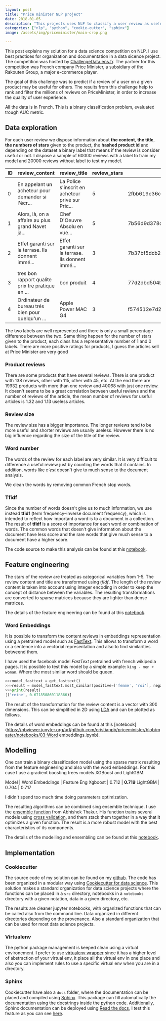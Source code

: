 ```yaml
---
layout: post
title: "Price minister NLP project"
date: 2018-01-05
description: "This projects uses NLP to classify a user review as useful or not useful. Best practices for a data science project such as document structure, documentation and virtual environment are used"
categories: ["nlp", "python", "cookie-cutter", "sphinx"]
image: /assets/img/priceminister/main-crop.png

---
```


This post explains my solution for a data science competition on NLP. I use best practices for organization and documentation in a data sicence project. The competition was hosted by 
[ChallengeData.ens.fr](https://challengedata.ens.fr/en/challenge/26/prediction_of_products_reviews_interests.html).
The partner for this competition was French company Price Minister, a 
subsidiary of the Rakouten Group, a major e-commerce player.

The goal of this challenge was to predict if a review of a user on a given 
product may be useful for others. The results from this challenge help to rank 
and filter the millions of reviews on PriceMinister, in order to increase the 
quality of user experience.

All the data is in French.  This is a binary classification problem, evaluated 
trough AUC metric. 

## Data exploration

For each user review we dispose information about **the content**, **the title**, **the numbers of stars** given to the product, the **hashed product id** and depending on the dataset a binary label that means if the review is consider useful or not. I dispose a sample of 60000 reviews with a label to train my model and 20000 reviews without label to test my model. 

ID| 	review_content |	review_title 	|review_stars 	|product 	|Target
---|---|---|---|---|---
0 	|En appelant un acheteur pour demander si l'écr... 	|La Police s'inscrit en acheteur privé sur Pric... 	|5 	|2fbb619e36cda771aa2c47ce50d5... 	|0
1 	|Alors, là, on a affaire au plus grand Navet ja... 	|Chef D'Oeuvre Absolu en vue... 	|5 	|7b56d9d378d9e999d293f3019afb... 	|1
2 	|Effet garanti sur la terrase. Ils donnent immé... 	|Effet garanti sur la terrase. Ils donnent immé... 	|3 	|7b37bf5dcb2fafd11a04ca36893c... 	|0
3 	|tres bon rapport qualite prix tre pratique en ... 	|bon produit 	|4 	|77d2dbd504b933ab3aaf7cb0cf88... 	|1
4 	|Ordinateur de bureau trés bien pour quelqu'un ... 	|Apple Power MAC G4 	|3 	|f574512e7d2dd1dd73c7f8f804bf... 	|1

The two labels are well represented and there is only a small percentage difference between the two. Same thing happen for the number of stars given to the product, each class has a representative number of 1 and 0 labels. There are more positive ratings for products, I guess the articles sell at Price Minister are very good

<amp-img src="/assets/img/priceminister/classes.png" alt="Number of classes" height="100" width="300" layout="responsive"></amp-img>

### Product reviews

There are some products that have several reviews. There is one product with 138 reviews, other with 115, other with 45, etc. At the end there are 19932 products with more than one review and 40068 with just one review. It doesn't seems to be a great correlation between useful reviews and the number of reviews of the article, the mean number of reviews for useful articles is 1.32 and 1.13 useless articles.

<amp-img src="/assets/img/priceminister/product_review.png" alt="Number of product reviews" height="150" width="300" layout="responsive"></amp-img>

### Review size

The review size has a bigger importance. The longer reviews tend to be more useful and shorter reviews are usually useless. However there is no big influence regarding the size of the title of the review.

<amp-img src="/assets/img/priceminister/review_size.png" alt="Size of the review" height="100" width="300" layout="responsive"></amp-img>

### Word number

The words of the review for each label are very similar. It is very difficult to difference a useful review just by counting the words that it contains. In addition, words like *c'est* doesn't give to much sense to the document analysis.

<amp-img src="/assets/img/priceminister/word_number.png" alt="Word number" height="100" width="300" layout="responsive"></amp-img>

We clean the words by removing common French stop words.

<amp-img src="/assets/img/priceminister/word_number_cleaned.png" alt="Word number cleaned" height="100" width="300" layout="responsive"></amp-img>

### Tfidf

Since the number of words doesn't give us to much information, we use instead **tfidf** (term frequency–inverse document frequency), which is intended to reflect how important a word is to a document in a collection. The result of **tfidf** is a score of importance for each word or combination of words. The common words that doesn't give information about the document have less score and the rare words that give much sense to a document have a higher score.  

<amp-img src="/assets/img/priceminister/tfidf_lemma.png" alt="tfidf representations of words lemma" height="100" width="300" layout="responsive"></amp-img>

The code source to make this analysis can be found at this [notebook](https://nbviewer.jupyter.org/url/github.com/cristianpb/priceminister/blob/master/notebooks/01-Exploration.ipynb).

## Feature engineering

The stars of the review are treated as categorical variables from 1-5. The review content and title are transformed using *tfidf*. The length of the review content is taken into account using integer encoding in order to keep the concept of distance between the variables.  The resulting transformations are converted to sparse matrices because they are lighter than dense matrices. 

The details of the feature engineering can be found at this [notebook](https://nbviewer.jupyter.org/url/github.com/cristianpb/priceminister/blob/master/notebooks/02-Train.ipynb).

### Word Embeddings

It is possible to transform the content reviews in embeddings representation using a pretrained model such as [FastText](https://fasttext.cc/docs/en/pretrained-vectors.html). This allows to transform a word or a sentence into a vectorial representation and also to find similarities betweend them.

I have used the facebook model *FastText* pretrained with french wikipedia pages. It is possible to test this model by a simple example: `king - men + woman`. Where the most similar word should be queen. 

```python
>>>model_fasttext = get_fasttext()
>>>result = model_fasttext.most_similar(positive=['femme', 'roi'], negative=['homme'], topn=1)
>>>print(result)
[('reine', 0.671850860118866)]
```

The result of the transformation for the review content is a vector with 300 dimensions. This can be simplified in 2D using [LDA](https://en.wikipedia.org/wiki/Latent_Dirichlet_allocation) and can be plotted as follows.

<amp-img src="/assets/img/priceminister/word_embeddings_lda.png" alt="Word embeddings" height="100" width="300" layout="responsive"></amp-img>

The details of word embeddings can be found at this [notebook](https://nbviewer.jupyter.org/url/github.com/cristianpb/priceminister/blob/master/notebooks/03-Word embeddings.ipynb).

## Modelling

One can train a binary classification model using the sparse matrix resulting from the feature engineering and also with the word embeddings. For this case I use a gradient boosting trees models XGBoost and LightGBM.
 
Model | Word Embeddings | Feature Eng
Xgboost | 0.712 | **0.719**
LightGBM | 0.704 | 0.717

I didn't spend too much time doing parameters optimization.

The resulting algorithms can be combined sing ensemble technique. I use the [ensemble function](https://github.com/abhishekkrthakur/pysembler) from Abhishek Thakur. His function trains several models using [cross validation](http://scikit-learn.org/stable/modules/generated/sklearn.model_selection.KFold.html), and them stack them together in a way that it optimizes a given function.  The result is a more robust model with the best characteristics of its components.

The details of the modelling and ensembling can be found at this [notebook](https://nbviewer.jupyter.org/url/github.com/cristianpb/priceminister/blob/master/notebooks/04-Ensembling.ipynb).

## Implementation

### Cookiecutter

The source code of my solution can be found on my [github](https://github.com/cristianpb/priceminister). The code has been organized in a modular way using [Cookiecutter for data science](https://drivendata.github.io/cookiecutter-data-science/). This solution makes a standard organization for data science projects where the functions can be placed in a `src` directory, notebooks in a `notebooks` directory with a given notation, data in a given directory, etc. 

The results are cleaner jupyter notebooks, with organized functions that can be called also from the command line. Data organized in different directories depending on the provenance. Also a standard organization that can be used for most data science projects.

### Virtualenv

The python package management is keeped clean using a virtual environement. I prefer to use [virtualenv wrapper](https://virtualenvwrapper.readthedocs.io/en/latest/) since it has a higher level of abstraction of your virtual env, it place all the virtual env in one place and also you can implement rules to use a specific virtual env when you are in a directory.   


### Sphinx

Cookiecutter have also a `docs` folder, where the documentation can be placed and compiled using [Sphinx](http://www.sphinx-doc.org/en/stable/). This package can fill automatically the documentation using the docstrings inside the python code. Additionally, Sphinx documentation can be deployed using [Read the docs](https://readthedocs.org/), I test this feature as you can see [here](http://priceminister.rtfd.io/).
